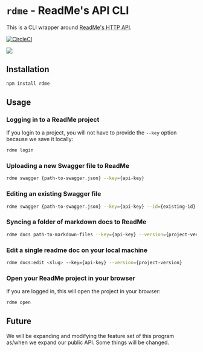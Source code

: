 # `rdme` - ReadMe's API CLI

This is a CLI wrapper around [ReadMe's HTTP API](https://readme.readme.io/v2.0/reference).

[![CircleCI](https://circleci.com/gh/readmeio/rdme.svg?style=svg)](https://circleci.com/gh/readmeio/rdme)

[![](https://d3vv6lp55qjaqc.cloudfront.net/items/1M3C3j0I0s0j3T362344/Untitled-2.png)](https://readme.io)

## Installation
```sh
npm install rdme
```

## Usage

### Logging in to a ReadMe project

If you login to a project, you will not have to provide the `--key` option because we save it locally:

```sh
rdme login
```

### Uploading a new Swagger file to ReadMe

```sh
rdme swagger {path-to-swagger.json} --key={api-key}
```

### Editing an existing Swagger file
```sh
rdme swagger {path-to-swagger.json} --key={api-key} --id={existing-id}
```

### Syncing a folder of markdown docs to ReadMe

```sh
rdme docs path-to-markdown-files --key={api-key} --version={project-version}
```

### Edit a single readme doc on your local machine

```sh
rdme docs:edit <slug> --key={api-key} --version={project-version}
```

### Open your ReadMe project in your browser

If you are logged in, this will open the project in your browser:

```sh
rdme open
```

## Future
We will be expanding and modifying the feature set of this program as/when we expand our public API. Some things will be changed.
